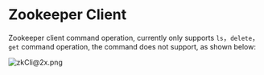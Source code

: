# Zookeeper Client

Zookeeper client command operation, currently only supports ``` ls ```，``` delete ```，``` get ``` command operation, the command does not support, as shown below:

![zkCli@2x.png](../../res/zkCli@2x.png)
